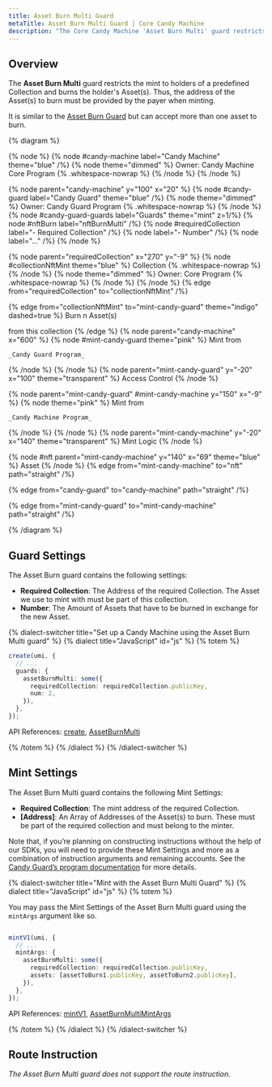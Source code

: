 ```yaml
---
title: Asset Burn Multi Guard
metaTitle: Asset Burn Multi Guard | Core Candy Machine
description: "The Core Candy Machine 'Asset Burn Multi' guard restricts minting to holders of a predefined Collection and burns the holder's Asset(s) upon purchase."
---
```


## Overview

The **Asset Burn Multi** guard restricts the mint to holders of a predefined Collection and burns the holder's Asset(s). Thus, the address of the Asset(s) to burn must be provided by the payer when minting.

It is similar to the [Asset Burn Guard](/core-candy-machine/guards/asset-burn) but can accept more than one asset to burn.

{% diagram  %}

{% node %}
{% node #candy-machine label="Candy Machine" theme="blue" /%}
{% node theme="dimmed" %}
Owner: Candy Machine Core Program {% .whitespace-nowrap %}
{% /node %}
{% /node %}

{% node parent="candy-machine" y="100" x="20" %}
{% node #candy-guard label="Candy Guard" theme="blue" /%}
{% node theme="dimmed" %}
Owner: Candy Guard Program {% .whitespace-nowrap %}
{% /node %}
{% node #candy-guard-guards label="Guards" theme="mint" z=1/%}
{% node #nftBurn label="nftBurnMulti" /%}
{% node #requiredCollection label="- Required Collection" /%}
{% node label="- Number" /%}
{% node label="..." /%}
{% /node %}

{% node parent="requiredCollection" x="270" y="-9"  %}
{% node #collectionNftMint theme="blue" %}
Collection {% .whitespace-nowrap %}
{% /node %}
{% node theme="dimmed" %}
Owner: Core Program {% .whitespace-nowrap %}
{% /node %}
{% /node %}
{% edge from="requiredCollection" to="collectionNftMint" /%}


{% edge from="collectionNftMint" to="mint-candy-guard" theme="indigo" dashed=true %}
Burn n Asset(s) 

from this collection
{% /edge %}
{% node parent="candy-machine" x="600" %}
  {% node #mint-candy-guard theme="pink" %}
    Mint from

    _Candy Guard Program_
  {% /node %}
{% /node %}
{% node parent="mint-candy-guard" y="-20" x="100" theme="transparent" %}
  Access Control
{% /node %}

{% node parent="mint-candy-guard" #mint-candy-machine y="150" x="-9" %}
  {% node theme="pink" %}
    Mint from 
    
    _Candy Machine Program_
  {% /node %}
{% /node %}
{% node parent="mint-candy-machine" y="-20" x="140" theme="transparent" %}
  Mint Logic
{% /node %}

{% node #nft parent="mint-candy-machine" y="140" x="69" theme="blue" %}
  Asset
{% /node %}
{% edge from="mint-candy-machine" to="nft" path="straight" /%}

{% edge from="candy-guard" to="candy-machine" path="straight" /%}

{% edge from="mint-candy-guard" to="mint-candy-machine" path="straight" /%}

{% /diagram %}

## Guard Settings

The Asset Burn guard contains the following settings:

- **Required Collection**: The Address of the required Collection. The Asset we use to mint with must be part of this collection.
- **Number**: The Amount of Assets that have to be burned in exchange for the new Asset.

{% dialect-switcher title="Set up a Candy Machine using the Asset Burn Multi guard" %}
{% dialect title="JavaScript" id="js" %}
{% totem %}

```ts
create(umi, {
  // ...
  guards: {
    assetBurnMulti: some({
      requiredCollection: requiredCollection.publicKey,
      num: 2,
    }),
  },
});
```

API References: [create](https://mpl-core-candy-machine.typedoc.metaplex.com/functions/create.html), [AssetBurnMulti](https://mpl-core-candy-machine.typedoc.metaplex.com/types/AssetBurnMulti.html)

{% /totem %}
{% /dialect %}
{% /dialect-switcher %}

## Mint Settings

The Asset Burn Multi guard contains the following Mint Settings:

- **Required Collection**: The mint address of the required Collection.
- **[Address]**: An Array of Addresses of the Asset(s) to burn. These must be part of the required collection and must belong to the minter.

Note that, if you’re planning on constructing instructions without the help of our SDKs, you will need to provide these Mint Settings and more as a combination of instruction arguments and remaining accounts. See the [Candy Guard’s program documentation](https://github.com/metaplex-foundation/mpl-core-candy-machine/tree/main/programs/candy-guard#asseturn) for more details.

{% dialect-switcher title="Mint with the Asset Burn Multi Guard" %}
{% dialect title="JavaScript" id="js" %}
{% totem %}

You may pass the Mint Settings of the Asset Burn Multi guard using the `mintArgs` argument like so.

```ts

mintV1(umi, {
  // ...
  mintArgs: {
    assetBurnMulti: some({
      requiredCollection: requiredCollection.publicKey,
      assets: [assetToBurn1.publicKey, assetToBurn2.publicKey],
    }),
  },
});
```

API References: [mintV1](https://mpl-core-candy-machine.typedoc.metaplex.com/functions/mintV1.html), [AssetBurnMultiMintArgs](https://mpl-core-candy-machine.typedoc.metaplex.com/types/AssetBurnMultiMintArgs.html)

{% /totem %}
{% /dialect %}
{% /dialect-switcher %}

## Route Instruction

_The Asset Burn Multi guard does not support the route instruction._
